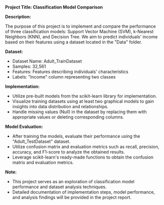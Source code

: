 **Project Title: Classification Model Comparison**

**Description:**

The purpose of this project is to implement and compare the performance of three classification models: Support Vector Machine (SVM), k-Nearest Neighbors (KNN), and Decision Tree. We aim to predict individuals' income based on their features using a dataset located in the "Data" folder.

**Dataset:**

- Dataset Name: Adult_TrainDataset
- Samples: 32,561
- Features: Features describing individuals' characteristics
- Labels: "Income" column representing two classes

**Implementation:**

- Utilize pre-built models from the scikit-learn library for implementation.
- Visualize training datasets using at least two graphical models to gain insights into data distribution and relationships.
- Handle missing values (Null) in the dataset by replacing them with appropriate values or deleting corresponding columns.

**Model Evaluation:**

- After training the models, evaluate their performance using the "Adult_TestDataset" dataset.
- Utilize confusion matrix and evaluation metrics such as recall, precision, accuracy, and F1-score to analyze the obtained results.
- Leverage scikit-learn's ready-made functions to obtain the confusion matrix and evaluation metrics.

**Note:**

- This project serves as an exploration of classification model performance and dataset analysis techniques.
- Detailed documentation of implementation steps, model performance, and analysis findings will be provided in the project report.

